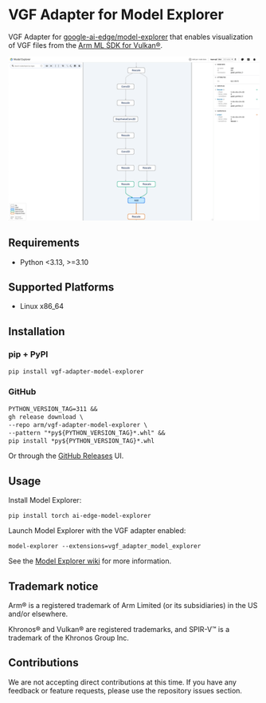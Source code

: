 # VGF Adapter for Model Explorer

VGF Adapter for [google-ai-edge/model-explorer](https://github.com/google-ai-edge/model-explorer) that enables visualization of VGF files from the [Arm ML SDK for Vulkan®](https://github.com/arm/ai-ml-sdk-for-vulkan).

![node_data](./screenshots/vgf-adapter-readme-screenshot.png)

## Requirements

- Python <3.13, >=3.10

## Supported Platforms

- Linux x86_64

## Installation

### pip + PyPI
    pip install vgf-adapter-model-explorer

### GitHub

    PYTHON_VERSION_TAG=311 &&
    gh release download \
    --repo arm/vgf-adapter-model-explorer \
    --pattern "*py${PYTHON_VERSION_TAG}*.whl" &&
    pip install *py${PYTHON_VERSION_TAG}*.whl

Or through the [GitHub Releases](https://github.com/arm/vgf-adapter-model-explorer/releases) UI.

## Usage

Install Model Explorer:

    pip install torch ai-edge-model-explorer

Launch Model Explorer with the VGF adapter enabled:

    model-explorer --extensions=vgf_adapter_model_explorer

See the [Model Explorer wiki](https://github.com/google-ai-edge/model-explorer/wiki) for more information.

## Trademark notice
Arm® is a registered trademark of Arm Limited (or its subsidiaries) in the US and/or elsewhere.

Khronos® and Vulkan® are registered trademarks, and SPIR-V™ is a trademark of the Khronos Group Inc.

## Contributions

We are not accepting direct contributions at this time.
If you have any feedback or feature requests, please use the repository issues section.
